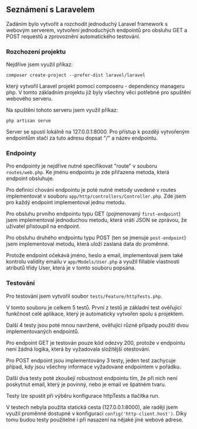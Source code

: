 ## Seznámení s Laravelem

Zadáním bylo vytvořit a rozchodit jednoduchý Laravel framework s webovým serverem, vytvoření jednoduchých endpointů pro obsluhu GET a POST requestů a zprovoznění automatického testování.

### Rozchození projektu

Nejdříve jsem využil příkaz:

```composer create-project --prefer-dist laravel/laravel```

který vytvořil Laravel projekt pomocí composeru - dependency manageru php. V tomto základním projektu již byly všechny věci potřebné pro spuštění webového serveru.

Na spuštění tohoto serveru jsem využil příkaz:

```php artisan serve```

Server se spustí lokálně na 127.0.0.1:8000. Pro přístup k později vytvořeným endpointům stačí za tuto adresu dopsat "/" a název endpointu.

### Endpointy

Pro endpointy je nejdříve nutné specifikovat "route" v souboru ```routes/web.php```. Ke jménu endpointu je zde přiřazena metoda, která endpoint obsluhuje.

Pro definici chování endpointu je poté nutné metody uvedené v routes implementovat v souboru ```app/http/controllers/Controller.php```. Zde jsem pro každý endpoint implementoval jednu metodu.

Pro obsluhu prvního endpointu typu GET (pojmenovaný ```first-endpoint```) jsem implementoval jednoduchou metodu, která vrátí JSON se zprávou, že uživatel přistoupil na endpoint.

Pro obsluhu druhého endpointu typu POST (ten se jmenuje ```post-endpoint```) jsem implementoval metodu, která uloží zaslaná data do proměnné. 

Protože endpoint očekává jméno, heslo a email, implementoval jsem také kontrolu validity emailu v ```app/Models/User.php``` a využil fillable vlastnosti atributů třídy User, která je v tomto souboru popsána.

### Testování

Pro testování jsem vytvořil soubor ```tests/Feature/httpTests.php```. 

V tomto souboru je celkem 5 testů. První z testů je základní test ověřující funkčnost celé aplikace, který je automaticky vytvořen spolu s projektem.

Další 4 testy jsou poté mnou navržené, ověřující různé případy použití dvou implementovaných endpointů.

Pro endpoint GET je testován pouze kód odezvy 200, protože v endpointu není žádná logika, která by vyžadovala složitější otestování.

Pro POST endpoint jsou implementovány 3 testy, jeden test zachycuje případ, kdy jsou všechny informace vyžadované endpointem v pořádku.

Další dva testy poté zkoušejí robustnost endpointu tím, že při nich není poskytnut email, který je povinný, nebo je email ve špatném tvaru.

Testy lze spustit při výběru konfigurace httpTests a tlačítka run.

V testech nebyla použita statická cesta (127.0.0.1:8000), ale raději jsem využil proměnné dostupné v konfiguraci ```config('http-client.host')```. Díky tomu budou testy použitelné i při nasazení na nějaké jiné webové adrese.
